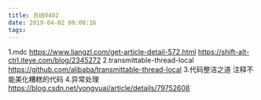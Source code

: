 ```yaml
---
title: 总结0402
date: 2019-04-02 00:08:16
tags:
---
```

1.mdc
https://www.liangzl.com/get-article-detail-572.html
https://shift-alt-ctrl.iteye.com/blog/2345272
2.transmittable-thread-local 
https://github.com/alibaba/transmittable-thread-local
3.代码整洁之道
注释不能美化糟糕的代码
4.异常处理
https://blog.csdn.net/yongyuai/article/details/79752608
